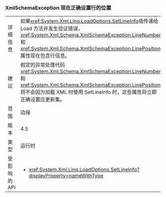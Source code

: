 ### <a name="xmlschemaexception-now-sets-line-positions-properly"></a>XmlSchemaException 现在正确设置行的位置

|   |   |
|---|---|
|详细信息|如果<xref:System.Xml.Linq.LoadOptions.SetLineInfo>值传递给 Load 方法并发生验证错误，<xref:System.Xml.Schema.XmlSchemaException.LineNumber>和<xref:System.Xml.Schema.XmlSchemaException.LinePosition>属性现在包含行信息。|
|建议|假定的异常处理代码<xref:System.Xml.Schema.XmlSchemaException.LineNumber>和<xref:System.Xml.Schema.XmlSchemaException.LinePosition>将不会因为加载 XML 时使用 SetLineInfo 时，这些属性将立即正确设置应更新集。|
|范围|边缘|
|版本|4.5|
|类型|运行时|
|受影响的 API|<ul><li><xref:System.Xml.Linq.LoadOptions.SetLineInfo?displayProperty=nameWithType></li></ul>|

